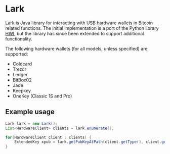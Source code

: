 # Lark

Lark is Java library for interacting with USB hardware wallets in Bitcoin related functions. 
The initial implementation is a port of the Python library [HWI](https://github.com/bitcoin-core/HWI), but the library has since been extended to support additional functionality.

The following hardware wallets (for all models, unless specified) are supported:
- Coldcard
- Trezor
- Ledger
- BitBox02
- Jade
- Keepkey
- OneKey (Classic 1S and Pro)

## Example usage

```java
Lark lark = new Lark();
List<HardwareClient> clients = lark.enumerate();

for(HardwareClient client : clients) {
    ExtendedKey xpub = lark.getPubKeyAtPath(client.getType(), client.getPath(), "m/84'/1'/0'");
}
```